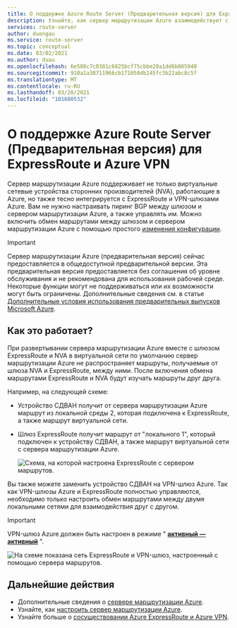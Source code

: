 ```yaml
---
title: О поддержке Azure Route Server (Предварительная версия) для ExpressRoute и Azure VPN
description: Узнайте, как сервер маршрутизации Azure взаимодействует с ExpressRoute и VPN-шлюзами Azure.
services: route-server
author: duongau
ms.service: route-server
ms.topic: conceptual
ms.date: 03/02/2021
ms.author: duau
ms.openlocfilehash: 6e588c7c0381c6825bcf75cbbe28a1dd6b865940
ms.sourcegitcommit: 910a1a38711966cb171050db245fc3b22abc8c5f
ms.translationtype: MT
ms.contentlocale: ru-RU
ms.lasthandoff: 03/20/2021
ms.locfileid: "101680532"
---
```

# <a name="about-azure-route-server-preview-support-for-expressroute-and-azure-vpn"></a>О поддержке Azure Route Server (Предварительная версия) для ExpressRoute и Azure VPN

Сервер маршрутизации Azure поддерживает не только виртуальные сетевые устройства сторонних производителей (NVA), работающие в Azure, но также тесно интегрируется с ExpressRoute и VPN-шлюзами Azure. Вам не нужно настраивать пиринг BGP между шлюзом и сервером маршрутизации Azure, а также управлять им. Можно включить обмен маршрутами между шлюзом и сервером маршрутизации Azure с помощью простого [изменения конфигурации](quickstart-configure-route-server-powershell.md#route-exchange).

> [!IMPORTANT]
> Сервер маршрутизации Azure (предварительная версия) сейчас предоставляется в общедоступной предварительной версии.
> Эта предварительная версия предоставляется без соглашения об уровне обслуживания и не рекомендована для использования рабочей среде. Некоторые функции могут не поддерживаться или их возможности могут быть ограничены.
> Дополнительные сведения см. в статье [Дополнительные условия использования предварительных выпусков Microsoft Azure](https://azure.microsoft.com/support/legal/preview-supplemental-terms/).

## <a name="how-does-it-work"></a>Как это работает?

При развертывании сервера маршрутизации Azure вместе с шлюзом ExpressRoute и NVA в виртуальной сети по умолчанию сервер маршрутизации Azure не распространяет маршруты, получаемые от шлюза NVA и ExpressRoute, между ними. После включения обмена маршрутами ExpressRoute и NVA будут изучать маршруты друг друга.

Например, на следующей схеме:

* Устройство СДВАН получит от сервера маршрутизации Azure маршрут из локальной среды 2, которая подключена к ExpressRoute, а также маршрут виртуальной сети.

* Шлюз ExpressRoute получит маршрут от "локального 1", который подключен к устройству СДВАН, а также маршрут виртуальной сети с сервера маршрутизации Azure.

    ![Схема, на которой настроена ExpressRoute с сервером маршрутов.](./media/expressroute-vpn-support/expressroute-with-route-server.png)

Вы также можете заменить устройство СДВАН на VPN-шлюз Azure. Так как VPN-шлюзы Azure и ExpressRoute полностью управляются, необходимо только настроить обмен маршрутами между двумя локальными сетями для взаимодействия друг с другом.

> [!IMPORTANT] 
> VPN-шлюз Azure должен быть настроен в режиме " [**активный — активный**](../vpn-gateway/vpn-gateway-activeactive-rm-powershell.md) ".
>

![На схеме показана сеть ExpressRoute и VPN-шлюз, настроенный с помощью сервера маршрутов.](./media/expressroute-vpn-support/expressroute-and-vpn-with-route-server.png)

## <a name="next-steps"></a>Дальнейшие действия

- Дополнительные сведения о [сервере маршрутизации Azure](route-server-faq.md).
- Узнайте, как [настроить сервер маршрутизации Azure](quickstart-configure-route-server-powershell.md).
- Узнайте больше о [сосуществовании Azure ExpressRoute и Azure VPN](../expressroute/expressroute-howto-coexist-resource-manager.md).
